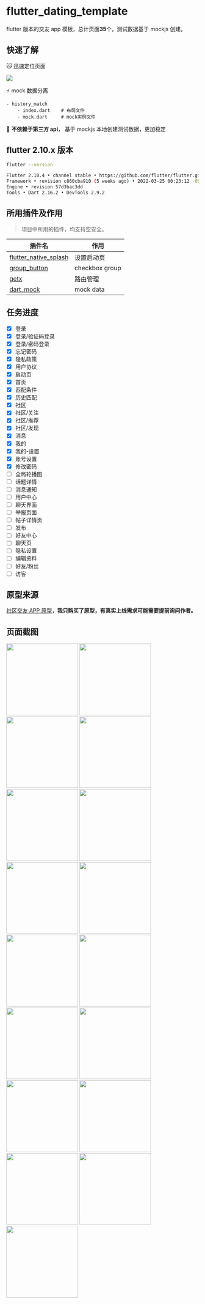 # flutter_dating_template

flutter 版本的交友 app 模板，总计页面**35**个，测试数据基于 mockjs 创建。

## 快速了解

🐱 迅速定位页面

![](./readme/hack.png)

⚡ mock 数据分离

```
- history_match
    - index.dart    # 布局文件
    - mock.dart     # mock实例文件
```

🌊 **不依赖于第三方 api**， 基于 mockjs 本地创建测试数据，更加稳定

## flutter 2.10.x 版本

```sh
flutter --version
```

```sh
Flutter 2.10.4 • channel stable • https://github.com/flutter/flutter.git
Framework • revision c860cba910 (5 weeks ago) • 2022-03-25 00:23:12 -0500
Engine • revision 57d3bac3dd
Tools • Dart 2.16.2 • DevTools 2.9.2
```

## 所用插件及作用

> 项目中所用的插件，均支持空安全。

| 插件名                                                                  | 作用           |
| ----------------------------------------------------------------------- | -------------- |
| [flutter_native_splash](https://pub.dev/packages/flutter_native_splash) | 设置启动页     |
| [group_button](https://pub.dev/packages/group_button)                   | checkbox group |
| [getx](https://github.com/jonataslaw/getx)                              | 路由管理       |
| [dart_mock](https://pub.dev/packages/dart_mock)                         | mock data      |

## 任务进度

- [x] 登录
- [x] 登录/验证码登录
- [x] 登录/密码登录
- [x] 忘记密码
- [x] 隐私政策
- [x] 用户协议
- [x] 启动页
- [x] 首页
- [x] 匹配条件
- [x] 历史匹配
- [x] 社区
- [x] 社区/关注
- [x] 社区/推荐
- [x] 社区/发现
- [x] 消息
- [x] 我的
- [x] 我的-设置
- [x] 账号设置
- [x] 修改密码
- [ ] 全局轮播图
- [ ] 话题详情
- [ ] 消息通知
- [ ] 用户中心
- [ ] 聊天界面
- [ ] 举报页面
- [ ] 帖子详情页
- [ ] 发布
- [ ] 好友中心
- [ ] 聊天页
- [ ] 隐私设置
- [ ] 编辑资料
- [ ] 好友/粉丝
- [ ] 访客

## 原型来源

[社区交友 APP 原型](https://demo.axureshop.com/?url=https://cloud.axureshop.com/CDYHH2&buyurl=https://www.axureshop.com/a/1473981.html)，**我只购买了原型，有真实上线需求可能需要提前询问作者。**

## 页面截图

<div>
<img width="187.5" src="./readme/preview/登录-密码.jpg"/>
<img width="187.5" src="./readme/preview/登录-验证码.jpg"/>
<img width="187.5" src="./readme/preview/启动页.jpg"/>
<img width="187.5" src="./readme/preview/首页-历史匹配.jpg"/>
<img width="187.5" src="./readme/preview/首页-匹配条件.jpg"/>
<img width="187.5" src="./readme/preview/首页.jpg"/>
<img width="187.5" src="./readme/preview/忘记密码.jpg"/>
<img width="187.5" src="./readme/preview/隐私政策.jpg"/>
<img width="187.5" src="./readme/preview/用户协议.jpg"/>
<img width="187.5" src="./readme/preview/社区-关注.jpg"/>
<img width="187.5" src="./readme/preview/社区-推荐.jpg"/>
<img width="187.5" src="./readme/preview/社区-发现.jpg"/>
<img width="187.5" src="./readme/preview/消息.jpg"/>
<img width="187.5" src="./readme/preview/我的.gif"/>
<img width="187.5" src="./readme/preview/我的-设置.jpg"/>
<img width="187.5" src="./readme/preview/账号设置.jpeg"/>
<img width="187.5" src="./readme/preview/修改密码.jpeg"/>
</div>
